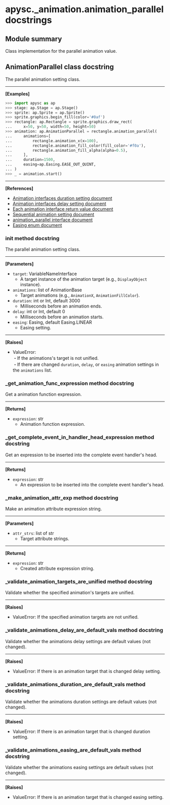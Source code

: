 # apysc._animation.animation_parallel docstrings

## Module summary

Class implementation for the parallel animation value.

## AnimationParallel class docstring

The parallel animation setting class.<hr>

**[Examples]**

```py
>>> import apysc as ap
>>> stage: ap.Stage = ap.Stage()
>>> sprite: ap.Sprite = ap.Sprite()
>>> sprite.graphics.begin_fill(color='#0af')
>>> rectangle: ap.Rectangle = sprite.graphics.draw_rect(
...     x=50, y=50, width=50, height=50)
>>> animation: ap.AnimationParallel = rectangle.animation_parallel(
...     animations=[
...         rectangle.animation_x(x=100),
...         rectangle.animation_fill_color(fill_color='#f0a'),
...         rectangle.animation_fill_alpha(alpha=0.5),
...     ],
...     duration=1500,
...     easing=ap.Easing.EASE_OUT_QUINT,
... )
>>> _ = animation.start()
```

<hr>

**[References]**

- [Animation interfaces duration setting document](https://simon-ritchie.github.io/apysc/animation_duration.html)
- [Animation interfaces delay setting document](https://simon-ritchie.github.io/apysc/animation_delay.html)
- [Each animation interface return value document](https://simon-ritchie.github.io/apysc/animation_return_value.html)
- [Sequential animation setting document](https://simon-ritchie.github.io/apysc/sequential_animation.html)
- [animation_parallel interface document](https://simon-ritchie.github.io/apysc/animation_parallel.html)
- [Easing enum document](https://simon-ritchie.github.io/apysc/easing_enum.html)

### __init__ method docstring

The parallel animation setting class.<hr>

**[Parameters]**

- `target`: VariableNameInterface
  - A target instance of the animation target (e.g., `DisplayObject` instance).
- `animations`: list of AnimationBase
  - Target animations (e.g., `AnimationX`, `AnimationFillColor`).
- `duration`: int or Int, default 3000
  - Milliseconds before an animation ends.
- `delay`: int or Int, default 0
  - Milliseconds before an animation starts.
- `easing`: Easing, default Easing.LINEAR
  - Easing setting.

<hr>

**[Raises]**

- ValueError: <br> ・If the animations's target is not unified. <br> ・If there are changed `duration`, `delay`, or `easing` animation settings in the `animations` list.

### _get_animation_func_expression method docstring

Get a animation function expression.<hr>

**[Returns]**

- `expression`: str
  - Animation function expression.

### _get_complete_event_in_handler_head_expression method docstring

Get an expression to be inserted into the complete event handler's head.<hr>

**[Returns]**

- `expression`: str
  - An expression to be inserted into the complete event handler's head.

### _make_animation_attr_exp method docstring

Make an animation attribute expression string.<hr>

**[Parameters]**

- `attr_strs`: list of str
  - Target attribute strings.

<hr>

**[Returns]**

- `expression`: str
  - Created attribute expression string.

### _validate_animation_targets_are_unified method docstring

Validate whether the specified animation's targets are unified.<hr>

**[Raises]**

- ValueError: If the specified animation targets are not unified.

### _validate_animations_delay_are_default_vals method docstring

Validate whether the animations delay settings are default values (not changed).<hr>

**[Raises]**

- ValueError: If there is an animation target that is changed delay setting.

### _validate_animations_duration_are_default_vals method docstring

Validate whether the animations duration settings are default values (not changed).<hr>

**[Raises]**

- ValueError: If there is an animation target that is changed duration setting.

### _validate_animations_easing_are_default_vals method docstring

Validate whether the animations easing settings are default values (not changed).<hr>

**[Raises]**

- ValueError: If there is an animation target that is changed easing setting.